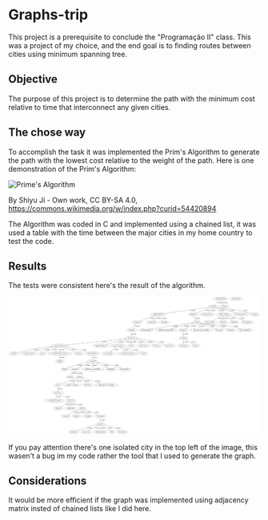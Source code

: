 # Graphs-trip

This project is a prerequisite to conclude the "Programação II" class. This was a project of my choice, and the end goal is to finding routes between cities using minimum spanning tree.

## Objective

The purpose of this project is to determine the path with the minimum cost relative to time that interconnect any given cities.

## The chose way

To accomplish the task it was implemented the Prim's Algorithm to generate the path with the lowest cost relative to the weight of the path.
Here is one demonstration of the Prim's Algorithm:

![Prime's Algorithm](https://upload.wikimedia.org/wikipedia/commons/9/9b/PrimAlgDemo.gif)

By Shiyu Ji - Own work, CC BY-SA 4.0, https://commons.wikimedia.org/w/index.php?curid=54420894

The Algorithm was coded in C and implemented using a chained list, it was used a table with the time between the major cities in my home country to test the code.

## Results

The tests were consistent here's the result of the algorithm.

![Result](img/MST.png)

If you pay attention there's one isolated city in the top left of the image, this
wasen't a bug im my code rather the tool that I used to generate the graph.

## Considerations

It would be more efficient if the graph was implemented using adjacency matrix insted
of chained lists like I did here.
